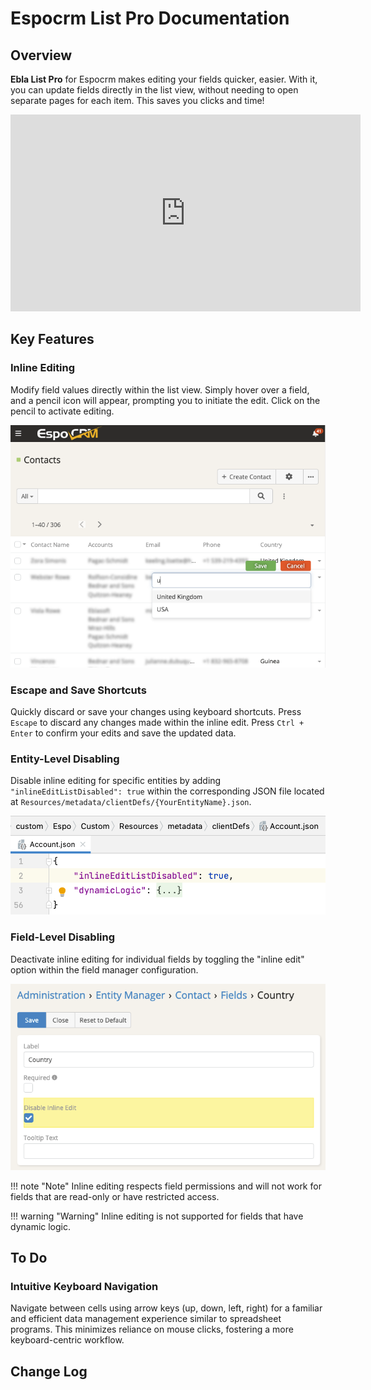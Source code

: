 # Espocrm List Pro Documentation <a href="https://www.eblasoft.com.tr/espocrm-extension-page/ebla-list-pro" target="_blank" id="ext-version" data-id="65eab79bd308f0633"></a>

## Overview
**Ebla List Pro** for Espocrm makes editing your fields quicker, easier. With it, you can update fields directly in the list view, without needing to open separate pages for each item. This saves you clicks and time!

<iframe width="560" height="315" src="https://www.youtube.com/embed/4ucBksByszA" title="Eblasoft | Espocrm Shared Filter" frameborder="0" allow="accelerometer; autoplay; clipboard-write; encrypted-media; gyroscope; picture-in-picture; web-share" referrerpolicy="strict-origin-when-cross-origin" allowfullscreen></iframe>

## Key Features

### Inline Editing
Modify field values directly within the list view. Simply hover over a field, and a pencil icon will appear, prompting you to initiate the edit. Click on the pencil to activate editing.

![Ebla List Pro](../../_static/images/espocrm-extensions/list-pro/espocrm-list-pro-inline-edit.png)

### Escape and Save Shortcuts
Quickly discard or save your changes using keyboard shortcuts.
Press `Escape` to discard any changes made within the inline edit.
Press `Ctrl + Enter` to confirm your edits and save the updated data.

### Entity-Level Disabling
Disable inline editing for specific entities by adding `"inlineEditListDisabled": true` within the corresponding JSON file located at `Resources/metadata/clientDefs/{YourEntityName}.json`.

![Ebla List Pro](../../_static/images/espocrm-extensions/list-pro/espocrm-list-pro-entity-level-disabling.png)

### Field-Level Disabling
Deactivate inline editing for individual fields by toggling the "inline edit" option within the field manager configuration.

![Ebla List Pro](../../_static/images/espocrm-extensions/list-pro/espocrm-list-pro-field-level-disabling.png)

!!! note "Note"
    Inline editing respects field permissions and will not work for fields that are read-only or have restricted access.

!!! warning "Warning"
    Inline editing is not supported for fields that have dynamic logic.

## To Do

### Intuitive Keyboard Navigation
Navigate between cells using arrow keys (up, down, left, right) for a familiar and efficient data management experience similar to spreadsheet programs. This minimizes reliance on mouse clicks, fostering a more keyboard-centric workflow.

## Change Log

<div class="change-log-wrapper" data-id="65eab79bd308f0633"></div>
